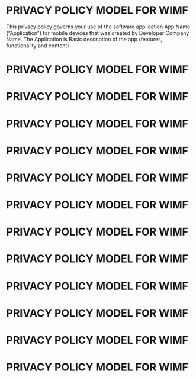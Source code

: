 <!DOCTYPE html>
<html>
<body>
<h1>PRIVACY POLICY MODEL FOR WIMF</h1>
<p>This privacy policy governs your use of the software application App Name (“Application”) for mobile devices that was created by Developer Company Name. The Application is Basic description of the app (features, functionality and content) </p>
<h1>PRIVACY POLICY MODEL FOR WIMF</h1>
<h1>PRIVACY POLICY MODEL FOR WIMF</h1>
<h1>PRIVACY POLICY MODEL FOR WIMF</h1>
<h1>PRIVACY POLICY MODEL FOR WIMF</h1>
<h1>PRIVACY POLICY MODEL FOR WIMF</h1>
<h1>PRIVACY POLICY MODEL FOR WIMF</h1>
<h1>PRIVACY POLICY MODEL FOR WIMF</h1>
<h1>PRIVACY POLICY MODEL FOR WIMF</h1>
<h1>PRIVACY POLICY MODEL FOR WIMF</h1>
<h1>PRIVACY POLICY MODEL FOR WIMF</h1>
<h1>PRIVACY POLICY MODEL FOR WIMF</h1>
<h1>PRIVACY POLICY MODEL FOR WIMF</h1>
</body>
</html>
